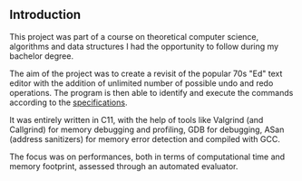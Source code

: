 ## Introduction
This project was part of a course on theoretical computer science, algorithms and data structures I had the opportunity to follow during my bachelor degree.

The aim of the project was to create a revisit of the popular 70s "Ed" text editor with the addition of unlimited number of possible undo and redo operations.
The program is then able to identify and execute the commands according to the [specifications](https://github.com/ChristianRomeo/edU/blob/main/specifications.pdf).

It was entirely written in C11, with the help of tools like Valgrind (and Callgrind) for memory debugging and profiling, GDB for debugging, ASan (address sanitizers) for memory error detection and compiled with GCC.

The focus was on performances, both in terms of computational time and memory footprint, assessed through an automated evaluator.
